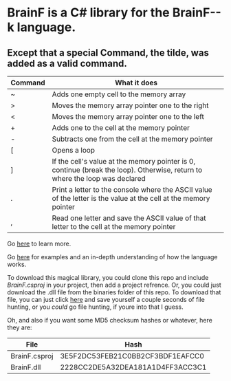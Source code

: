 # BrainF is a C# library for the BrainF--k language.
## Except that a special Command, the tilde, was added as a valid command.

| Command 	| What it does                                                                                                                	|
|---------	|-----------------------------------------------------------------------------------------------------------------------------	|
| ~ 	| Adds one empty cell to the memory array                                                                                     	|
|    >    	| Moves the memory array pointer one to the right                                                                             	|
|    <    	| Moves the memory array pointer one to the left                                                                              	|
|    +    	| Adds one to the cell at the memory pointer                                                                                  	|
|    -    	| Subtracts one from the cell at the memory pointer                                                                           	|
|    [    	| Opens a loop                                                                                                                	|
|    ]    	| If the cell's value at the memory pointer is 0, continue (break the loop). Otherwise, return to where the loop was declared 	|
|    .    	| Print a letter to the console where the ASCII value of the letter is the value at the cell at the memory pointer            	|
|    ,    	| Read one letter and save the ASCII value of that letter to the cell at the memory pointer                                   	|

Go [here](https://en.wikipedia.org/wiki/Brainfuck) to learn more.

Go [here](https://esolangs.org/wiki/Brainfuck) for examples and an in-depth understanding of how the language works.

To download this magical library, you could clone this repo and include *BrainF.csproj* in your project, then add a project refrence. 
Or, you could just download the .dll file from the binaries folder of this repo. To download that file, you can just click [here](https://github.com/erwijet/BrainF/raw/master/BrainF/bin/Debug/BrainF.dll) and save yourself a couple seconds of file hunting, or you *could* go file hunting, if youre into that I guess.

Oh, and also if you want some MD5 checksum hashes or whatever, here they are:

| File | Hash                                      |
| ---- | ----------------------------------------- |
| BrainF.csproj | 3E5F2DC53FEB21C0BB2CF3BDF1EAFCC0 |
| BrainF.dll    | 2228CC2DE5A32DEA181A1D4FF3ACC3C1 |
